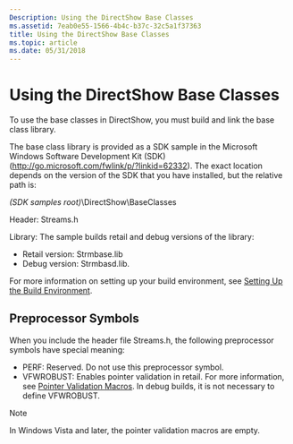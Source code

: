 ```yaml
---
Description: Using the DirectShow Base Classes
ms.assetid: 7eab0e55-1566-4b4c-b37c-32c5a1f37363
title: Using the DirectShow Base Classes
ms.topic: article
ms.date: 05/31/2018
---
```


# Using the DirectShow Base Classes

To use the base classes in DirectShow, you must build and link the base class library.

The base class library is provided as a SDK sample in the Microsoft Windows Software Development Kit (SDK) (<http://go.microsoft.com/fwlink/p/?linkid=62332>). The exact location depends on the version of the SDK that you have installed, but the relative path is:

*(SDK samples root)*\\DirectShow\\BaseClasses

Header: Streams.h

Library: The sample builds retail and debug versions of the library:

-   Retail version: Strmbase.lib
-   Debug version: Strmbasd.lib.

For more information on setting up your build environment, see [Setting Up the Build Environment](setting-up-the-build-environment.md).

## Preprocessor Symbols

When you include the header file Streams.h, the following preprocessor symbols have special meaning:

-   PERF: Reserved. Do not use this preprocessor symbol.
-   VFWROBUST: Enables pointer validation in retail. For more information, see [Pointer Validation Macros](pointer-validation-macros.md). In debug builds, it is not necessary to define VFWROBUST.

> [!Note]  
> In Windows Vista and later, the pointer validation macros are empty.

 

 

 



